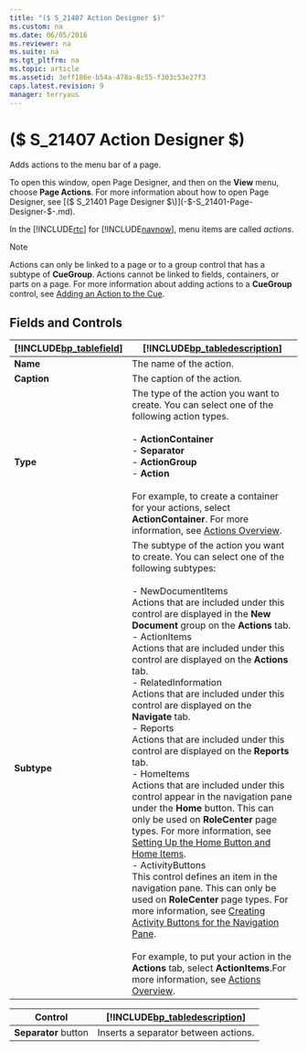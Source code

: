 ```yaml
---
title: "($ S_21407 Action Designer $)"
ms.custom: na
ms.date: 06/05/2016
ms.reviewer: na
ms.suite: na
ms.tgt_pltfrm: na
ms.topic: article
ms.assetid: 3eff186e-b54a-478a-8c55-f303c53e27f3
caps.latest.revision: 9
manager: terryaus
---
```

# ($ S_21407 Action Designer $)
Adds actions to the menu bar of a page.  
  
 To open this window, open Page Designer, and then on the **View** menu, choose **Page Actions**. For more information about how to open Page Designer, see [\($ S\_21401 Page Designer $\)](-$-S_21401-Page-Designer-$-.md).  
  
 In the [!INCLUDE[rtc](includes/rtc_md.md)] for [!INCLUDE[navnow](includes/navnow_md.md)], menu items are called *actions*.  
  
> [!NOTE]  
>  Actions can only be linked to a page or to a group control that has a subtype of **CueGroup**. Actions cannot be linked to fields, containers, or parts on a page. For more information about adding actions to a **CueGroup** control, see [Adding an Action to the Cue](../Topic/Walkthrough:%20Creating%20a%20Cue%20Based%20on%20a%20FlowField.md#AddingActionToCue).  
  
## Fields and Controls  
  
|[!INCLUDE[bp_tablefield](includes/bp_tablefield_md.md)]|[!INCLUDE[bp_tabledescription](includes/bp_tabledescription_md.md)]|  
|---------------------------------|---------------------------------------|  
|**Name**|The name of the action.|  
|**Caption**|The caption of the action.|  
|**Type**|The type of the action you want to create. You can select one of the following action types.<br /><br /> -   **ActionContainer**<br />-   **Separator**<br />-   **ActionGroup**<br />-   **Action**<br /><br /> For example, to create a container for your actions, select **ActionContainer**. For more information, see [Actions Overview](Actions-Overview.md).|  
|**Subtype**|The subtype of the action you want to create. You can select one of the following subtypes:<br /><br /> -   NewDocumentItems<br />     Actions that are included under this control are displayed in the **New Document** group on the **Actions** tab.<br />-   ActionItems<br />     Actions that are included under this control are displayed on the **Actions** tab.<br />-   RelatedInformation<br />     Actions that are included under this control are displayed on the **Navigate** tab.<br />-   Reports<br />     Actions that are included under this control are displayed on the **Reports** tab.<br />-   HomeItems<br />     Actions that are included under this control appear in the navigation pane under the **Home** button. This can only be used on **RoleCenter** page types. For more information, see [Setting Up the Home Button and Home Items](Setting-Up-the-Home-Button-and-Home-Items.md).<br />-   ActivityButtons<br />     This control defines an item in the navigation pane. This can only be used on **RoleCenter** page types. For more information, see [Creating Activity Buttons for the Navigation Pane](Creating-Activity-Buttons-for-the-Navigation-Pane.md).<br /><br /> For example, to put your action in the **Actions** tab, select **ActionItems**.For more information, see [Actions Overview](Actions-Overview.md).|  
  
|Control|[!INCLUDE[bp_tabledescription](includes/bp_tabledescription_md.md)]|  
|-------------|---------------------------------------|  
|**Separator** button|Inserts a separator between actions.|